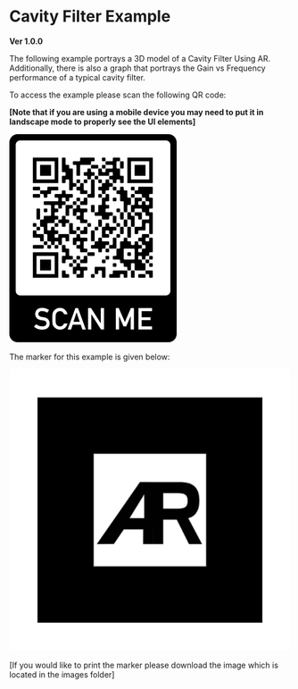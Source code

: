 # Cavity Filter Example
**Ver 1.0.0**

The following example portrays a 3D model of a Cavity Filter Using AR. Additionally, there is also a graph that portrays the Gain vs Frequency performance of a typical cavity filter.


To access the example please scan the following QR code:

**[Note that if you are using a mobile device you may need to put it in landscape mode to properly see the UI elements]**


![](Images/QR-Code.png)


The marker for this example is given below:


![](Images/default-marker.png)


[If you would like to print the marker please download the image which is located in the images folder]
